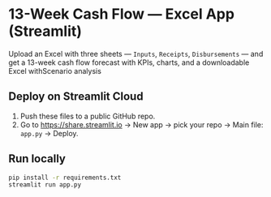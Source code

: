 # 13-Week Cash Flow — Excel App (Streamlit)

Upload an Excel with three sheets — `Inputs`, `Receipts`, `Disbursements` — and get a 13-week cash flow forecast with KPIs, charts, and a downloadable Excel withScenario analysis


## Deploy on Streamlit Cloud
1) Push these files to a public GitHub repo.
2) Go to https://share.streamlit.io → New app → pick your repo → Main file: `app.py` → Deploy.

## Run locally
```bash
pip install -r requirements.txt
streamlit run app.py
```
